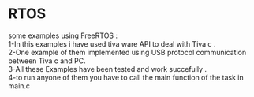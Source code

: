 # RTOS
some examples using FreeRTOS :\
1-In this examples i have used tiva ware API to deal with Tiva c .\
2-One example of them implemented using USB protocol communication between Tiva c and PC.\
3-All these Examples have been tested and work succefully .\
4-to run anyone of them you have to call the main function of the task in main.c
